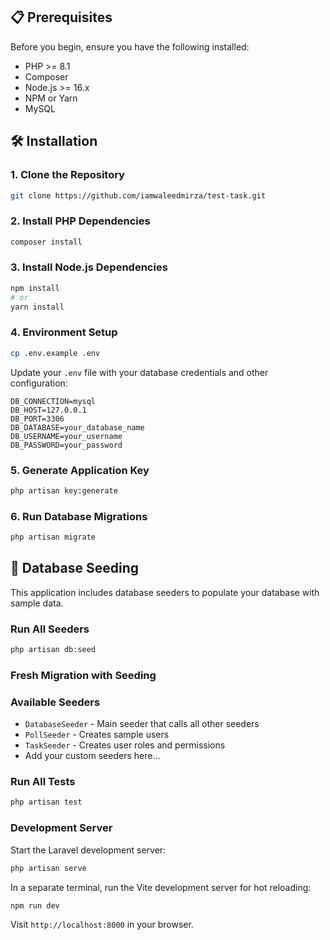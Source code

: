 ## 📋 Prerequisites

Before you begin, ensure you have the following installed:

- PHP >= 8.1
- Composer
- Node.js >= 16.x
- NPM or Yarn
- MySQL 

## 🛠️ Installation

### 1. Clone the Repository

```bash
git clone https://github.com/iamwaleedmirza/test-task.git
```

### 2. Install PHP Dependencies

```bash
composer install
```

### 3. Install Node.js Dependencies

```bash
npm install
# or
yarn install
```

### 4. Environment Setup

```bash
cp .env.example .env
```

Update your `.env` file with your database credentials and other configuration:

```env
DB_CONNECTION=mysql
DB_HOST=127.0.0.1
DB_PORT=3306
DB_DATABASE=your_database_name
DB_USERNAME=your_username
DB_PASSWORD=your_password
```

### 5. Generate Application Key

```bash
php artisan key:generate
```

### 6. Run Database Migrations

```bash
php artisan migrate
```

## 🌱 Database Seeding

This application includes database seeders to populate your database with sample data.

### Run All Seeders

```bash
php artisan db:seed
```

### Fresh Migration with Seeding



### Available Seeders

- `DatabaseSeeder` - Main seeder that calls all other seeders
- `PollSeeder` - Creates sample users
- `TaskSeeder` - Creates user roles and permissions
- Add your custom seeders here...



### Run All Tests

```bash
php artisan test
```


### Development Server

Start the Laravel development server:

```bash
php artisan serve
```

In a separate terminal, run the Vite development server for hot reloading:

```bash
npm run dev
```

Visit `http://localhost:8000` in your browser.

